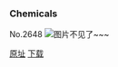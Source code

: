 ### Chemicals
No.2648
![图片不见了~~~](https://imgs.xkcd.com/comics/chemicals.png)

[原址](https://xkcd.com//2648) [下载](https://imgs.xkcd.com/comics/chemicals.png)

